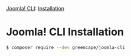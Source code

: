 [Joomla! CLI](../index.md): [Installation](index.md)
# Joomla! CLI Installation

```bash
$ composer require --dev greencape/joomla-cli
```
